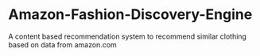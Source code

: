 # Amazon-Fashion-Discovery-Engine
A content based recommendation system to recommend similar clothing based on data from amazon.com
